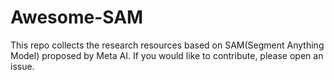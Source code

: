# Awesome-SAM
This repo collects the research resources based on SAM(Segment Anything Model) proposed by Meta AI. If you would like to contribute, please open an issue.
